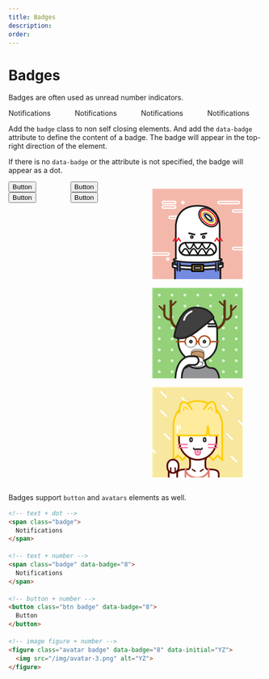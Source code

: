 ```yaml
---
title: Badges
description: 
order: 
---
```


# Badges

Badges are often used as unread number indicators.

<div class="vp-raw docs-demo columns">
  <div class="column col-3 col-xs-6"><span class="badge" data-badge="">Notifications</span></div>
  <div class="column col-3 col-xs-6"><span class="badge" data-badge="8">Notifications</span></div>
  <div class="column col-3 col-xs-6"><span class="badge" data-badge="88">Notifications</span></div>
  <div class="column col-3 col-xs-6"><span class="badge" data-badge="888">Notifications</span></div>
</div>

Add the `badge` class to non self closing elements. And add the `data-badge` attribute to define the content of a badge. The badge will appear in the top-right direction of the element.

If there is no `data-badge` or the attribute is not specified, the badge will appear as a dot.

<div class="vp-raw docs-demo columns">
  <div class="column col-sm-12">
    <button class="btn badge" data-badge="">Button</button>
    <button class="btn badge" data-badge="8">Button</button>
  </div>
  <div class="column col-sm-12">
    <button class="btn btn-primary badge" data-badge="">Button</button>
    <button class="btn btn-primary badge" data-badge="8">Button</button>
  </div>
  <div class="column col-sm-12">
    <figure class="avatar avatar-xl badge" data-badge="8" data-initial="YZ"><img src="/img/avatar-1.png" alt="YZ"></figure>
    <figure class="avatar avatar-lg badge" data-badge="8" data-initial="YZ"><img src="/img/avatar-2.png" alt="YZ"></figure>
    <figure class="avatar badge" data-badge="8" data-initial="YZ"><img src="/img/avatar-3.png" alt="YZ"></figure>
  </div>
</div>

Badges support `button` and `avatars` elements as well.

```html
<!-- text + dot -->
<span class="badge">
  Notifications
</span>

<!-- text + number -->
<span class="badge" data-badge="8">
  Notifications
</span>

<!-- button + number -->
<button class="btn badge" data-badge="8">
  Button
</button>

<!-- image figure + number -->
<figure class="avatar badge" data-badge="8" data-initial="YZ">
  <img src="/img/avatar-3.png" alt="YZ">
</figure>
```

<!-- @see https://github.com/spectre-org/spectre-docs/issues/17 -->
